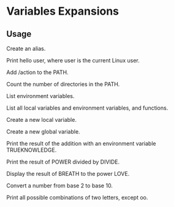 # Variables Expansions

## Usage

Create an alias.

Print hello user, where user is the current Linux user.

Add /action to the PATH.

Count the number of directories in the PATH.

List environment variables.

List all local variables and environment variables, and functions.

Create a new local variable.

Create a new global variable.

Print the result of the addition with an environment variable TRUEKNOWLEDGE.

Print the result of POWER divided by DIVIDE.

Display the result of BREATH to the power LOVE.

Convert a number from base 2 to base 10.

Print all possible combinations of two letters, except oo.
